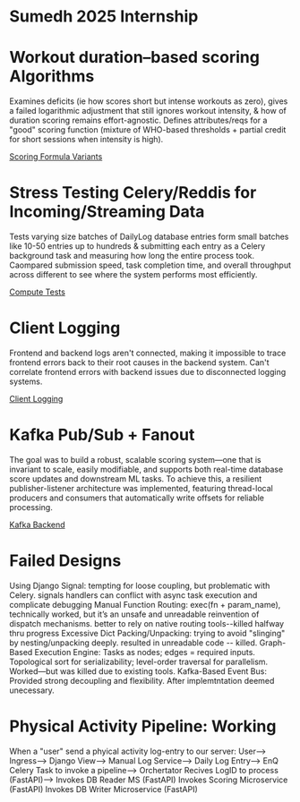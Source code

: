 # Sumedh 2025 Internship


# Workout duration–based scoring Algorithms
Examines deficits (ie how scores short but intense workouts as zero), gives a failed logarithmic adjustment that still ignores workout intensity, & how of duration scoring remains effort-agnostic. Defines attributes/reqs for a "good" scoring function (mixture of WHO-based thresholds + partial credit for short sessions when intensity is high).

[Scoring Formula Variants](./Brainstorming%20Improvements%20to%20the%20Physical%20Activity%20Score%20Computation.pdf)


# Stress Testing Celery/Reddis for Incoming/Streaming Data
Tests varying size batches of DailyLog database entries form small batches like 10-50 entries up to hundreds &  submitting each entry as a Celery background task and measuring how long the entire process took. Caompared submission speed, task completion time, and overall throughput across different to see where the system performs most efficiently.

[Compute Tests](./Reddis%20%26%20Celery%20Execution%20Time.pdf)


# Client Logging
Frontend and backend logs aren't connected, making it impossible to trace frontend errors back to their root causes in the backend system. Can't correlate frontend errors with backend issues due to disconnected logging systems.

[Client Logging](https://github.com/Preffect-Inc/Preffect-HealthEngine/blob/main/app/views/client_log_view.py)

# Kafka Pub/Sub + Fanout
The goal was to build a robust, scalable scoring system—one that is invariant to scale, easily modifiable, and supports both real-time database score updates and downstream ML tasks. To achieve this, a resilient publisher-listener architecture was implemented, featuring thread-local producers and consumers that automatically write offsets for reliable processing.

[Kafka Backend](https://github.com/Preffect-Inc/Preffect-HealthEngine/pull/374/files#diff-f0b36047804fc1a021d20667d8da0073a215761639235064f52630a03d570e10)

# Failed Designs
Using Django Signal: tempting for loose coupling, but problematic with Celery. signals handlers can conflict with async task execution and complicate debugging
Manual Function Routing: exec(fn + param_name), technically worked, but it’s an unsafe and unreadable reinvention of dispatch mechanisms. better to rely on native routing tools--killed halfway thru progress
Excessive Dict Packing/Unpacking: trying to avoid "slinging" by nesting/unpacking deeply. resulted in unreadable code -- killed.
Graph-Based Execution Engine:  Tasks as nodes; edges = required inputs. Topological sort for serializability; level-order traversal for parallelism. Worked—but was killed due to existing tools.
Kafka-Based Event Bus: Provided strong decoupling and flexibility. After implemtntation deemed unecessary.


# Physical Activity Pipeline: Working
When a "user" send a phyical activity log-entry to our server:
User-->
  Ingress-->
    Django View-->
        Manual Log Service-->
            Daily Log Entry-->
                EnQ Celery Task to invoke a pipeline-->
                    Orchertator Recives LogID to process (FastAPI)-->
                        Invokes DB Reader MS (FastAPI)
                        Invokes Scoring Microservice (FastAPI)
                        Invokes DB Writer Microservice (FastAPI)
                        


